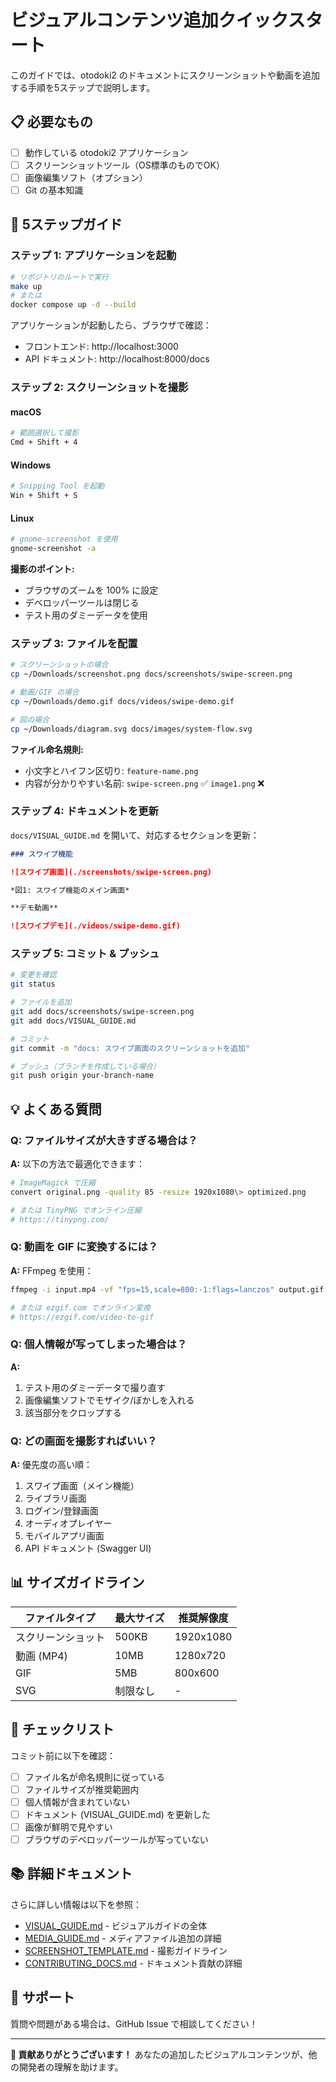 # ビジュアルコンテンツ追加クイックスタート

このガイドでは、otodoki2 のドキュメントにスクリーンショットや動画を追加する手順を5ステップで説明します。

## 📋 必要なもの

- [ ] 動作している otodoki2 アプリケーション
- [ ] スクリーンショットツール（OS標準のものでOK）
- [ ] 画像編集ソフト（オプション）
- [ ] Git の基本知識

## 🚀 5ステップガイド

### ステップ 1: アプリケーションを起動

```bash
# リポジトリのルートで実行
make up
# または
docker compose up -d --build
```

アプリケーションが起動したら、ブラウザで確認：
- フロントエンド: http://localhost:3000
- API ドキュメント: http://localhost:8000/docs

### ステップ 2: スクリーンショットを撮影

#### macOS
```bash
# 範囲選択して撮影
Cmd + Shift + 4
```

#### Windows
```bash
# Snipping Tool を起動
Win + Shift + S
```

#### Linux
```bash
# gnome-screenshot を使用
gnome-screenshot -a
```

**撮影のポイント:**
- ブラウザのズームを 100% に設定
- デベロッパーツールは閉じる
- テスト用のダミーデータを使用

### ステップ 3: ファイルを配置

```bash
# スクリーンショットの場合
cp ~/Downloads/screenshot.png docs/screenshots/swipe-screen.png

# 動画/GIF の場合
cp ~/Downloads/demo.gif docs/videos/swipe-demo.gif

# 図の場合
cp ~/Downloads/diagram.svg docs/images/system-flow.svg
```

**ファイル命名規則:**
- 小文字とハイフン区切り: `feature-name.png`
- 内容が分かりやすい名前: `swipe-screen.png` ✅ `image1.png` ❌

### ステップ 4: ドキュメントを更新

`docs/VISUAL_GUIDE.md` を開いて、対応するセクションを更新：

```markdown
### スワイプ機能

![スワイプ画面](./screenshots/swipe-screen.png)

*図1: スワイプ機能のメイン画面*

**デモ動画**

![スワイプデモ](./videos/swipe-demo.gif)
```

### ステップ 5: コミット & プッシュ

```bash
# 変更を確認
git status

# ファイルを追加
git add docs/screenshots/swipe-screen.png
git add docs/VISUAL_GUIDE.md

# コミット
git commit -m "docs: スワイプ画面のスクリーンショットを追加"

# プッシュ（ブランチを作成している場合）
git push origin your-branch-name
```

## 💡 よくある質問

### Q: ファイルサイズが大きすぎる場合は？

**A:** 以下の方法で最適化できます：

```bash
# ImageMagick で圧縮
convert original.png -quality 85 -resize 1920x1080\> optimized.png

# または TinyPNG でオンライン圧縮
# https://tinypng.com/
```

### Q: 動画を GIF に変換するには？

**A:** FFmpeg を使用：

```bash
ffmpeg -i input.mp4 -vf "fps=15,scale=800:-1:flags=lanczos" output.gif

# または ezgif.com でオンライン変換
# https://ezgif.com/video-to-gif
```

### Q: 個人情報が写ってしまった場合は？

**A:** 
1. テスト用のダミーデータで撮り直す
2. 画像編集ソフトでモザイク/ぼかしを入れる
3. 該当部分をクロップする

### Q: どの画面を撮影すればいい？

**A:** 優先度の高い順：
1. スワイプ画面（メイン機能）
2. ライブラリ画面
3. ログイン/登録画面
4. オーディオプレイヤー
5. モバイルアプリ画面
6. API ドキュメント (Swagger UI)

## 📊 サイズガイドライン

| ファイルタイプ | 最大サイズ | 推奨解像度 |
|---------------|-----------|-----------|
| スクリーンショット | 500KB | 1920x1080 |
| 動画 (MP4) | 10MB | 1280x720 |
| GIF | 5MB | 800x600 |
| SVG | 制限なし | - |

## 🎯 チェックリスト

コミット前に以下を確認：

- [ ] ファイル名が命名規則に従っている
- [ ] ファイルサイズが推奨範囲内
- [ ] 個人情報が含まれていない
- [ ] ドキュメント (VISUAL_GUIDE.md) を更新した
- [ ] 画像が鮮明で見やすい
- [ ] ブラウザのデベロッパーツールが写っていない

## 📚 詳細ドキュメント

さらに詳しい情報は以下を参照：

- [VISUAL_GUIDE.md](./VISUAL_GUIDE.md) - ビジュアルガイドの全体
- [MEDIA_GUIDE.md](./MEDIA_GUIDE.md) - メディアファイル追加の詳細
- [SCREENSHOT_TEMPLATE.md](./SCREENSHOT_TEMPLATE.md) - 撮影ガイドライン
- [CONTRIBUTING_DOCS.md](./CONTRIBUTING_DOCS.md) - ドキュメント貢献の詳細

## 🤝 サポート

質問や問題がある場合は、GitHub Issue で相談してください！

---

**🎉 貢献ありがとうございます！** あなたの追加したビジュアルコンテンツが、他の開発者の理解を助けます。
